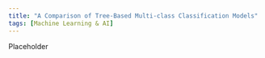 ```yaml
---
title: "A Comparison of Tree-Based Multi-class Classification Models"
tags: [Machine Learning & AI]
---
```


Placeholder